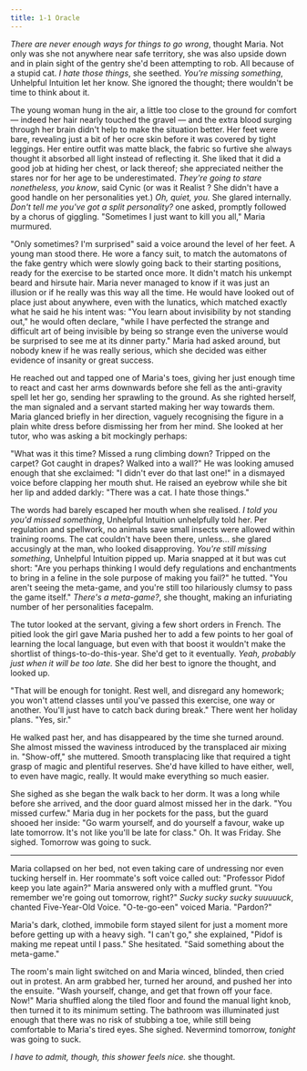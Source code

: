 ```yaml
---
title: 1-1 Oracle
---
```


*There are never enough ways for things to go wrong*, thought Maria. Not only was she not anywhere near safe territory, she was also upside down and in plain sight of the gentry she'd been attempting to rob. All because of a stupid cat. *I hate those things*, she seethed. *You're missing something*, Unhelpful Intuition let her know. She ignored the thought; there wouldn't be time to think about it.

The young woman hung in the air, a little too close to the ground for comfort — indeed her hair nearly touched the gravel — and the extra blood surging through her brain didn't help to make the situation better. Her feet were bare, revealing just a bit of her ocre skin before it was covered by tight leggings. Her entire outfit was matte black, the fabric so furtive she always thought it absorbed all light instead of reflecting it. She liked that it did a good job at hiding her chest, or lack thereof; she appreciated neither the stares nor for her age to be underestimated. *They're going to stare nonetheless, you know*, said Cynic (or was it Realist ? She didn't have a good handle on her personalities yet.) *Oh, quiet, you.* She glared internally. *Don't tell me you've got a split personality?* one asked, promptly followed by a chorus of giggling. "Sometimes I just want to kill you all," Maria murmured.

"Only sometimes? I'm surprised" said a voice around the level of her feet. A young man stood there. He wore a fancy suit, to match the automatons of the fake gentry which were slowly going back to their starting positions, ready for the exercise to be started once more. It didn't match his unkempt beard and hirsute hair. Maria never managed to know if it was just an illusion or if he really was this way all the time. He would have looked out of place just about anywhere, even with the lunatics, which matched exactly what he said he his intent was: "You learn about invisibility by not standing out," he would often declare, "while I have perfected the strange and difficult art of being invisible by being so strange even the universe would be surprised to see me at its dinner party." Maria had asked around, but nobody knew if he was really serious, which she decided was either evidence of insanity or great success.

He reached out and tapped one of Maria's toes, giving her just enough time to react and cast her arms downwards before she fell as the anti-gravity spell let her go, sending her sprawling to the ground. As she righted herself, the man signaled and a servant started making her way towards them. Maria glanced briefly in her direction, vaguely recognising the figure in a plain white dress before dismissing her from her mind. She looked at her tutor, who was asking a bit mockingly perhaps:

"What was it this time? Missed a rung climbing down? Tripped on the carpet? Got caught in drapes? Walked into a wall?" He was looking amused enough that she exclaimed: "I didn't ever do that last one!" in a dismayed voice before clapping her mouth shut. He raised an eyebrow while she bit her lip and added darkly: "There was a cat. I hate those things."

The words had barely escaped her mouth when she realised. *I told you you'd missed something*, Unhelpful Intuition unhelpfully told her. Per regulation and spellwork, no animals save small insects were allowed within training rooms. The cat couldn't have been there, unless... she glared accusingly at the man, who looked disapproving. *You're still missing something*, Unhelpful Intuition pipped up. Maria snapped at it but was cut short: "Are you perhaps thinking I would defy regulations and enchantments to bring in a feline in the sole purpose of making you fail?" he tutted. "You aren't seeing the meta-game, and you're still too hilariously clumsy to pass the game itself." *There's a meta-game?*, she thought, making an infuriating number of her personalities facepalm.

The tutor looked at the servant, giving a few short orders in French. The pitied look the girl gave Maria pushed her to add a few points to her goal of learning the local language, but even with that boost it wouldn't make the shortlist of things-to-do-this-year. She'd get to it eventually. *Yeah, probably just when it will be too late.* She did her best to ignore the thought, and looked up.

"That will be enough for tonight. Rest well, and disregard any homework; you won't attend classes until you've passed this exercise, one way or another. You'll just have to catch back during break." There went her holiday plans. "Yes, sir."

He walked past her, and has disappeared by the time she turned around. She almost missed the waviness introduced by the transplaced air mixing in. "Show-off," she muttered. Smooth transplacing like that required a tight grasp of magic and plentiful reserves. She'd have killed to have either, well, to even have magic, really. It would make everything so much easier.

She sighed as she began the walk back to her dorm. It was a long while before she arrived, and the door guard almost missed her in the dark. "You missed curfew." Maria dug in her pockets for the pass, but the guard shooed her inside: "Go warm yourself, and do yourself a favour, wake up late tomorrow. It's not like you'll be late for class." Oh. It was Friday. She sighed. Tomorrow was going to suck.

***

Maria collapsed on her bed, not even taking care of undressing nor even tucking herself in. Her roommate's soft voice called out: "Professor Pidof keep you late again?" Maria answered only with a muffled grunt. "You remember we're going out tomorrow, right?" *Sucky sucky sucky suuuuuck*, chanted Five-Year-Old Voice. "O-te-go-een" voiced Maria. "Pardon?"

Maria's dark, clothed, immobile form stayed silent for just a moment more before getting up with a heavy sigh. "I can't go," she explained, "Pidof is making me repeat until I pass." She hesitated. "Said something about the meta-game."

The room's main light switched on and Maria winced, blinded, then cried out in protest. An arm grabbed her, turned her around, and pushed her into the ensuite. "Wash yourself, change, and get that frown off your face. Now!" Maria shuffled along the tiled floor and found the manual light knob, then turned it to its minimum setting. The bathroom was illuminated just enough that there was no risk of stubbing a toe, while still being comfortable to Maria's tired eyes. She sighed. Nevermind tomorrow, *tonight* was going to suck.

*I have to admit, though, this shower feels nice.* she thought. 